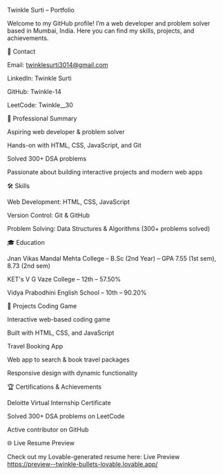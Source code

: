 Twinkle Surti – Portfolio

Welcome to my GitHub profile! I’m a web developer and problem solver based in Mumbai, India. Here you can find my skills, projects, and achievements.

📧 Contact

Email: twinklesurti3014@gmail.com

LinkedIn: Twinkle Surti

GitHub: Twinkle-14

LeetCode: Twinkle__30

💼 Professional Summary

Aspiring web developer & problem solver

Hands-on with HTML, CSS, JavaScript, and Git

Solved 300+ DSA problems

Passionate about building interactive projects and modern web apps

🛠 Skills

Web Development: HTML, CSS, JavaScript

Version Control: Git & GitHub

Problem Solving: Data Structures & Algorithms (300+ problems solved)

🎓 Education

Jnan Vikas Mandal Mehta College – B.Sc (2nd Year) – GPA 7.55 (1st sem), 8.73 (2nd sem)

KET's V G Vaze College – 12th – 57.50%

Vidya Prabodhini English School – 10th – 90.20%

📁 Projects
Coding Game

Interactive web-based coding game

Built with HTML, CSS, and JavaScript

Travel Booking App

Web app to search & book travel packages

Responsive design with dynamic functionality

🏆 Certifications & Achievements

Deloitte Virtual Internship Certificate

Solved 300+ DSA problems on LeetCode

Active contributor on GitHub

🌐 Live Resume Preview

Check out my Lovable-generated resume here:
Live Preview https://preview--twinkle-bullets-lovable.lovable.app/
